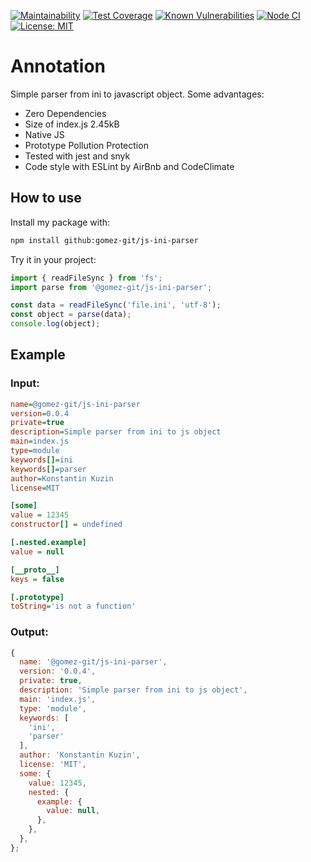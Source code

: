 [![Maintainability](https://api.codeclimate.com/v1/badges/d60ac6392b0647ff2ff6/maintainability)](https://codeclimate.com/github/gomez-git/js-ini-parser/maintainability)
[![Test Coverage](https://api.codeclimate.com/v1/badges/d60ac6392b0647ff2ff6/test_coverage)](https://codeclimate.com/github/gomez-git/js-ini-parser/test_coverage)
[![Known Vulnerabilities](https://snyk.io/test/github/gomez-git/js-ini-parser/badge.svg)](https://snyk.io/test/github/gomez-git/js-ini-parser)
[![Node CI](https://github.com/gomez-git/js-ini-parser/actions/workflows/NodeCI.yml/badge.svg?branch=main)](https://github.com/gomez-git/js-ini-parser/actions/workflows/NodeCI.yml)
[![License: MIT](https://img.shields.io/badge/License-MIT-yellow.svg)](https://opensource.org/licenses/MIT)
# Annotation
Simple parser from ini to javascript object. Some advantages:
* Zero Dependencies
* Size of index.js 2.45kB
* Native JS
* Prototype Pollution Protection
* Tested with jest and snyk
* Code style with ESLint by AirBnb and CodeClimate
## How to use
Install my package with:
```bash
npm install github:gomez-git/js-ini-parser

```
Try it in your project:
```javascript
import { readFileSync } from 'fs';
import parse from '@gomez-git/js-ini-parser';

const data = readFileSync('file.ini', 'utf-8');
const object = parse(data);
console.log(object);

```
## Example
### Input:
```ini
name=@gomez-git/js-ini-parser
version=0.0.4
private=true
description=Simple parser from ini to js object
main=index.js
type=module
keywords[]=ini
keywords[]=parser
author=Konstantin Kuzin
license=MIT

[some]
value = 12345
constructor[] = undefined

[.nested.example]
value = null

[__proto__]
keys = false

[.prototype]
toString='is not a function'

```
### Output:
```javascript
{
  name: '@gomez-git/js-ini-parser',
  version: '0.0.4',
  private: true,
  description: 'Simple parser from ini to js object',
  main: 'index.js',
  type: 'module',
  keywords: [
    'ini',
    'parser'
  ],
  author: 'Konstantin Kuzin',
  license: 'MIT',
  some: {
    value: 12345,
    nested: {
      example: {
        value: null,
      },
    },
  },
};

```
